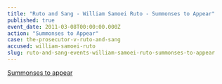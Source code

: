 ```yaml
---
title: "Ruto and Sang - William Samoei Ruto - Summonses to Appear"
published: true
event_date: 2011-03-08T00:00:00.000Z
action: "Summonses to Appear"
case: the-prosecutor-v-ruto-and-sang
accused: william-samoei-ruto
slug: ruto-and-sang-events-william-samoei-ruto-summonses-to-appear
---
```


[Summonses to appear](http://www.icc-cpi.int/iccdocs/doc/doc1037044.pdf)

